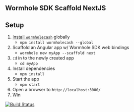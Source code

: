 ## Wormhole SDK Scaffold NextJS

## Setup

1. [Install `wormholecash`](https://www.npmjs.com/package/wormholecash) globally
   - `npm install wormholecash --global`
2. Scaffold an Angular app w/ Wormhole SDK web bindings
   - `wormhole new myApp --scaffold next`
3. `cd` in to the newly created app
   - `cd myApp`
4. Install dependencies
   - `npm install`
5. Start the app
   - `npm start`
6. Open a browser to `http://localhost:3000/`
7. Win

[![Build Status](https://travis-ci.org/Bitcoin-com/wormhole-scaffold-next.svg?branch=master)](https://travis-ci.org/Bitcoin-com/wormhole-scaffold-next)
